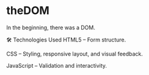 # theDOM
In the beginning, there was a DOM.

🛠 Technologies Used
HTML5 – Form structure.

CSS – Styling, responsive layout, and visual feedback.

JavaScript – Validation and interactivity.
